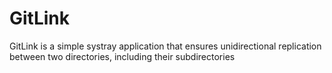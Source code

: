 # GitLink
GitLink is a simple systray application that ensures unidirectional replication between two directories, including their subdirectories
